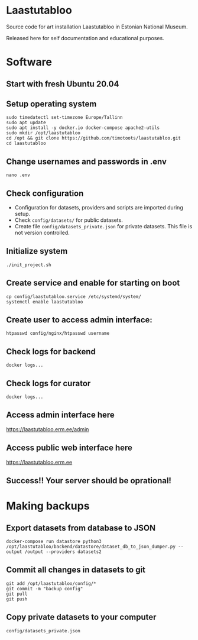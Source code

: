 # Laastutabloo
Source code for art installation Laastutabloo in Estonian National Museum.

Released here for self documentation and educational purposes.

# Software

## Start with fresh Ubuntu 20.04

## Setup operating system
```
sudo timedatectl set-timezone Europe/Tallinn
sudo apt update
sudo apt install -y docker.io docker-compose apache2-utils
sudo mkdir /opt/laastutabloo
cd /opt && git clone https://github.com/timotoots/laastutabloo.git
cd laastutabloo
```

## Change usernames and passwords in .env  
```
nano .env
```

## Check configuration
* Configuration for datasets, providers and scripts are imported during setup. 
* Check ```config/datasets/``` for public datasets.
* Create file ```config/datasets_private.json``` for private datasets. This file is not version controlled.


## Initialize system
```
./init_project.sh
```

## Create service and enable for starting on boot
```
cp config/laastutabloo.service /etc/systemd/system/
systemctl enable laastutabloo
```

## Create user to access admin interface:
```
htpasswd config/nginx/htpasswd username
```

## Check logs for backend
```
docker logs...
```

## Check logs for curator
```
docker logs...
```

## Access admin interface here
https://laastutabloo.erm.ee/admin

## Access public web interface here
https://laastutabloo.erm.ee

## Success!! Your server should be oprational!

# Making backups

## Export datasets from database to JSON
```
docker-compose run datastore python3 /opt/laastutabloo/backend/datastore/dataset_db_to_json_dumper.py --output /output --providers datasets2  
```

## Commit all changes in datasets to git
```
git add /opt/laastutabloo/config/*
git commit -m "backup config"
git pull
git push
```

## Copy private datasets to your computer
```
config/datasets_private.json
```



